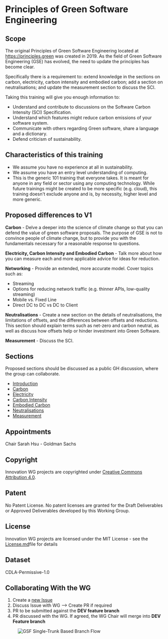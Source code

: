 # Principles of Green Software Engineering

## Scope
The original Principles of Green Software Engineering located at https://principles.green was created in 2019. As the field of Green Software Engineering (GSE) has evolved, the need to update the principles has become clear.

Specifically there is a requirement to: extend knowledge in the sections on carbon, electricity, carbon intensity and embodied carbon; add a section on neutralisations; and update the measurement section to discuss the SCI.

Taking this training will give you enough information to:
- Understand and contribute to discussions on the Software Carbon Intensity (SCI) Specification.
- Understand which features might reduce carbon emissions of your software system.
- Communicate with others regarding Green software, share a language and a dictionary.
- Defend criticism of sustainability.

## Characteristics of this training

- We assume you have no experience at all in sustainability.
- We assume you have an entry level understanding of computing. 
- This is the generic 101 training that everyone takes. It is meant for anyone in any field or sector using any computing technology. While future trainings might be created to be more specific (e.g. cloud), this training doesn't exclude anyone and is, by necessity, higher level and more generic.


## Proposed differences to V1

**Carbon** - Delve a deeper into the science of climate change so that you can defend the value of green software proposals. The purpose of GSE is not to convince people of climate change, but to provide you with the fundamentals necessary for a reasonable response to questions.

**Electricity, Carbon Intensity and Embodied Carbon** - Talk more about how you can measure each and more applicable advice for ideas for reduction.

**Networking** - Provide an extended, more accurate model. Cover topics such as:
* Streaming 
* Options for reducing network traffic (e.g. thinner APIs, low-quality streaming)
* Mobile vs. Fixed Line
* Direct DC to DC vs DC to Client

**Neutralisations** - Create a new section on the details of neutralisations, the limitations of offsets, and the differences between offsets and reductions. This section should explain terms such as net-zero and carbon neutral, as well as discuss how offsets help or hinder investment into Green Software.

**Measurement** - Discuss the SCI.

## Sections

Proposed sections should be discussed as a public GH discussion, where the group can collaborate.

- [Introduction](https://github.com/Green-Software-Foundation/principles/discussions/1)
- [Carbon](https://github.com/Green-Software-Foundation/principles/discussions/3)
- [Electricity](https://github.com/Green-Software-Foundation/principles/discussions/4)
- [Carbon Intensity](https://github.com/Green-Software-Foundation/principles/discussions/5)
- [Embodied Carbon](https://github.com/Green-Software-Foundation/principles/discussions/6)
- [Neutralisations](https://github.com/Green-Software-Foundation/principles/discussions/7)
- [Measurement](https://github.com/Green-Software-Foundation/principles/discussions/8)

## Appointments
Chair Sarah Hsu - Goldman Sachs

## Copyright
Innovation WG projects are copyrighted under [Creative Commons Attribution 4.0](https://creativecommons.org/licenses/by/4.0/).

## Patent
No Patent License. No patent licenses are granted for the Draft Deliverables or Approved Deliverables developed by this Working Group.

## License
Innovation WG projects are licensed under the MIT License - see the [License.md](license/innovation-wg-license.md)file for details 

## Dataset
CDLA-Permissive-1.0

## Collaborating With the WG

1. Create a [new Issue](https://github.com/Green-Software-Foundation/standards_wg/issues/new)
2. Discuss Issue with WG --> Create PR if required
3. PR to be submitted against the **DEV feature branch**
4. PR discussed with the WG. If agreed, the WG Chair will merge into **DEV Feature branch**
 
<figure>
	<img src="images/single-trunk-branch.svg" alt="GSF Single-Trunk Based Branch Flow">
	<figcaption></figcaption>
</figure>

